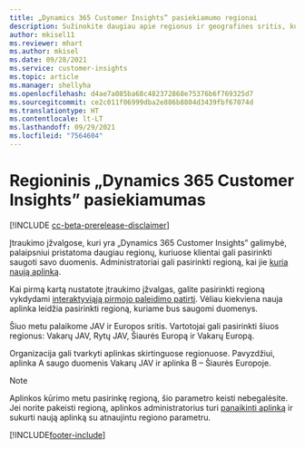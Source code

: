```yaml
---
title: „Dynamics 365 Customer Insights” pasiekiamumo regionai
description: Sužinokite daugiau apie regionus ir geografines sritis, kuriuose įdiegiama tarnyba.
author: mkisel11
ms.reviewer: mhart
ms.author: mkisel
ms.date: 09/28/2021
ms.service: customer-insights
ms.topic: article
ms.manager: shellyha
ms.openlocfilehash: d4ae7a085ba68c482372868e75376b6f769325d7
ms.sourcegitcommit: ce2c011f06999dba2e886b8804d3439fbf67074d
ms.translationtype: HT
ms.contentlocale: lt-LT
ms.lasthandoff: 09/29/2021
ms.locfileid: "7564604"
---
```

# <a name="regional-availability-for-dynamics-365-customer-insights"></a>Regioninis „Dynamics 365 Customer Insights” pasiekiamumas

[!INCLUDE [cc-beta-prerelease-disclaimer](includes/cc-beta-prerelease-disclaimer.md)]

Įtraukimo įžvalgose, kuri yra „Dynamics 365 Customer Insights” galimybė, palaipsniui pristatoma daugiau regionų, kuriuose klientai gali pasirinkti saugoti savo duomenis. Administratoriai gali pasirinkti regioną, kai jie [kuria naują aplinką](manage-environments-workspaces.md#create-an-environment). 

Kai pirmą kartą nustatote įtraukimo įžvalgas, galite pasirinkti regioną vykdydami [interaktyviąją pirmojo paleidimo patirtį](quickstart.md). Vėliau kiekviena nauja aplinka leidžia pasirinkti regioną, kuriame bus saugomi duomenys.

Šiuo metu palaikome JAV ir Europos sritis. Vartotojai gali pasirinkti šiuos regionus: Vakarų JAV, Rytų JAV, Šiaurės Europą ir Vakarų Europą.

Organizacija gali tvarkyti aplinkas skirtinguose regionuose. Pavyzdžiui, aplinka A saugo duomenis Vakarų JAV ir aplinka B – Šiaurės Europoje.

> [!NOTE]
> Aplinkos kūrimo metu pasirinkę regioną, šio parametro keisti nebegalėsite. Jei norite pakeisti regioną, aplinkos administratorius turi [panaikinti aplinką](manage-environments-workspaces.md#delete-an-environment) ir sukurti naują aplinką su atnaujintu regiono parametru.


[!INCLUDE[footer-include](../includes/footer-banner.md)]

